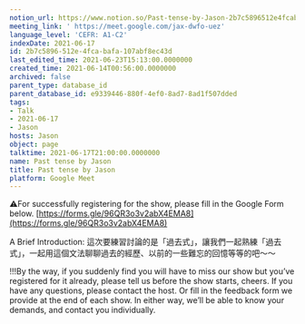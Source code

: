 ```yaml
---
notion_url: https://www.notion.so/Past-tense-by-Jason-2b7c5896512e4fcabafa107abf8ec43d
meeting_link: ' https://meet.google.com/jax-dwfo-uez'
language_level: 'CEFR: A1-C2'
indexDate: 2021-06-17
id: 2b7c5896-512e-4fca-bafa-107abf8ec43d
last_edited_time: 2021-06-23T15:13:00.0000000
created_time: 2021-06-14T00:56:00.0000000
archived: false
parent_type: database_id
parent_database_id: e9339446-880f-4ef0-8ad7-8ad1f507dded
tags:
- Talk
- 2021-06-17
- Jason
hosts: Jason
object: page
talktime: 2021-06-17T21:00:00.0000000
name: Past tense by Jason
title: Past tense by Jason
platform: Google Meet
---
```


⚠️For successfully registering for the show, please fill in the Google Form below.
[https://forms.gle/96QR3o3v2abX4EMA8](https://forms.gle/96QR3o3v2abX4EMA8)

A Brief Introduction: 
這次要練習討論的是「過去式」，讓我們一起熟練「過去式」，一起用這個文法聊聊過去的經歷、以前的一些難忘的回憶等等的吧～～

!!!By the way, if you suddenly find you will have to miss our show but you’ve registered for it already, please tell us before the show starts, cheers.
If you have any questions, please contact the host. Or fill in the feedback form we provide at the end of each show. In either way, we’ll be able to know your demands, and contact you individually.


